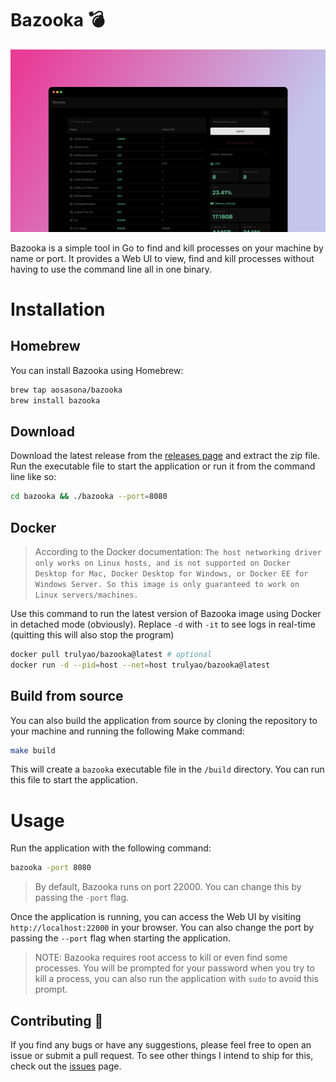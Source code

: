 # Bazooka 💣

![Bazooka](./assets/screenshot.png)

Bazooka is a simple tool in Go to find and kill processes on your machine by name or port. It provides a Web UI to view, find and kill processes without having to use the command line all in one binary.

# Installation

## Homebrew

You can install Bazooka using Homebrew:

```bash
brew tap aosasona/bazooka
brew install bazooka
```

## Download

Download the latest release from the [releases page](https://github.com/aosasona/bazooka/releases) and extract the zip file. Run the executable file to start the application or run it from the command line like so:

```bash
cd bazooka && ./bazooka --port=8080
```
## Docker
> According to the Docker documentation: `The host networking driver only works on Linux hosts, and is not supported on Docker Desktop for Mac, Docker Desktop for Windows, or Docker EE for Windows Server. So this image is only guaranteed to work on Linux servers/machines.`

Use this command to run the latest version of Bazooka image using Docker in detached mode (obviously). Replace `-d` with `-it` to see logs in real-time (quitting this will also stop the program)
```bash
docker pull trulyao/bazooka@latest # optional
docker run -d --pid=host --net=host trulyao/bazooka@latest
```

## Build from source

You can also build the application from source by cloning the repository to your machine and running the following Make command:

```bash
make build
```

This will create a `bazooka` executable file in the `/build` directory. You can run this file to start the application.

# Usage

Run the application with the following command:

```bash
bazooka -port 8080
```

> By default, Bazooka runs on port 22000. You can change this by passing the `-port` flag.

Once the application is running, you can access the Web UI by visiting `http://localhost:22000` in your browser. You can also change the port by passing the `--port` flag when starting the application.

> NOTE: Bazooka requires root access to kill or even find some processes. You will be prompted for your password when you try to kill a process, you can also run the application with `sudo` to avoid this prompt.

## Contributing 🔖

If you find any bugs or have any suggestions, please feel free to open an issue or submit a pull request. To see other things I intend to ship for this, check out the [issues](https://github.com/aosasona/bazooka/issues) page.
